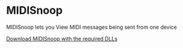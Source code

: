 # MIDISnoop
MIDISnoop lets you View MIDI messages being sent from one device


[Download MIDISnoop with the required DLLs](https://github.com/Samunition/MIDISnoop/raw/master/MIDISnoop%20with%20DLLs.zip)
